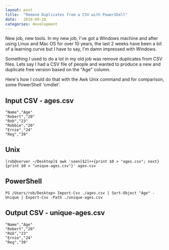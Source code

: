 ```yaml
---
layout: post
title:  "Remove Duplicates from a CSV with PowerShell"
date:   2018-09-28
categories: development
---
```


New job, new tools. In my new job, I've got a Windows machine and after using Linux and Mac OS for over 10 years, the last 2 weeks have been a bit of a learning curve but I have to say, I'm damn impressed with Windows.

Something I used to do a lot in my old job was remove duplicates from CSV files. Lets say I had a CSV file of people and wanted to produce a new and duplicate free version based on the "Age" column.

Here's how I could do that with the Awk Unix command and for comparison, some PowerShell 'cmdlet'.

## Input CSV - ages.csv

```
"Name","Age"
"Robert","20"
"Rob","23"
"Robbie","20"
"Ernie","24"
"Reg","39"
```

## Unix

```
[rob@server ~/Desktop]$ awk 'seen[$2]++{print $0 > "ages.csv"; next}{print $0 > "unique-ages.csv"}' ages.csv
```

## PowerShell

```
PS /Users/rob/Desktop> Import-Csv ./ages.csv | Sort-Object "Age" -Unique | Export-Csv -Path ./unique-ages.csv
```

## Output CSV - unique-ages.csv

```
"Name","Age"
"Robert","20"
"Rob","23"
"Ernie","24"
"Reg","39"
```